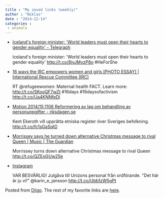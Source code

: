```yaml
---
title : "My saved links (weekly)"
author : "Niklas"
date : "2014-12-14"
categories : 
 - animals
---
```


- [Iceland's foreign minister: 'World leaders must open their hearts to gender equality' - Telegraph](http://www.telegraph.co.uk/women/womens-life/11288471/Icelands-foreign-minister-World-leaders-must-open-their-hearts-to-gender-equality.html)
    
    Iceland's foreign minister: 'World leaders must open their hearts to gender equality' http://t.co/8jvJMvzP8o #HeForShe
    
    
- [16 ways the IRC empowers women and girls \[PHOTO ESSAY\] | International Rescue Committee (IRC)](http://www.rescue.org/blog/16-ways-irc-works-women-and-girls-photo-essay)
    
    RT @refugeewomen: Maternal health FACT. Learn more: http://t.co/SKooQF7wZt #16days #16daysofactivism http://t.co/Ua4KNNfeDl
    
    
- [Motion 2014/15:1106 Reformering av lag om behandling av personuppgifter - riksdagen.se](http://www.riksdagen.se/sv/Dokument-Lagar/Ovriga-dokument/Ovrigt-dokument/Reformering-av-lag-om-behandli_H2021106/)
    
    Kent Ekeroth vill upprätta etniska register över Sveriges befolkning. http://t.co/fc1sGaSqtD
    
- [Morrissey says he turned down alternative Christmas message to rival Queen | Music | The Guardian](http://www.theguardian.com/music/2014/dec/09/morrissey-turns-down-alternative-christmas-message-queen-bbc)
    
    Morrissey turns down alternative Christmas message to rival Queen http://t.co/QZEoGUw25e
    
- [Instagram](http://instagram.com/p/wWHx0zvRCS/)
    
    VAR BESVÄRLIG! Julgåva till Unizons personal från ordförande. "Det här är ju vi!" @karin\_e\_jansson http://t.co/Ubb1zW5gPt
    

Posted from [Diigo](https://www.diigo.com). The rest of my favorite links are [here](https://www.diigo.com/user/npivic).
